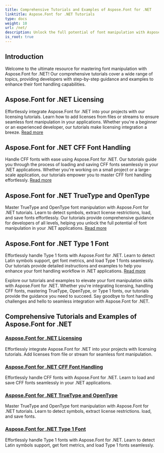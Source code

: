 ```yaml
---
title: Comprehensive Tutorials and Examples of Aspose.Font for .NET 
linktitle: Aspose.Font for .NET Tutorials
type: docs
weight: 10
url: /net/
description: Unlock the full potential of font manipulation with Aspose.Font .NET. Seamlessly integrate licensing, handle CFF fonts, master TrueType, OpenType, and more.
is_root: true
---
```

## Introduction

Welcome to the ultimate resource for mastering font manipulation with Aspose.Font for .NET! Our comprehensive tutorials cover a wide range of topics, providing developers with step-by-step guidance and examples to enhance their font handling capabilities.

## Aspose.Font for .NET Licensing

Effortlessly integrate Aspose.Font for .NET into your projects with our licensing tutorials. Learn how to add licenses from files or streams to ensure seamless font manipulation in your applications. Whether you're a beginner or an experienced developer, our tutorials make licensing integration a breeze. [Read more](./licensing/)

## Aspose.Font for .NET CFF Font Handling

Handle CFF fonts with ease using Aspose.Font for .NET. Our tutorials guide you through the process of loading and saving CFF fonts seamlessly in your .NET applications. Whether you're working on a small project or a large-scale application, our tutorials empower you to master CFF font handling effortlessly. [Read more](./cff-font-handling/)

## Aspose.Font for .NET TrueType and OpenType

Master TrueType and OpenType font manipulation with Aspose.Font for .NET tutorials. Learn to detect symbols, extract license restrictions, load, and save fonts effortlessly. Our tutorials provide comprehensive guidance for developers of all levels, helping you unlock the full potential of font manipulation in your .NET applications. [Read more](./truetype-opentype/)

## Aspose.Font for .NET Type 1 Font

Effortlessly handle Type 1 fonts with Aspose.Font for .NET. Learn to detect Latin symbols support, get font metrics, and load Type 1 fonts seamlessly. Our tutorials provide detailed instructions and examples to help you enhance your font handling workflow in .NET applications. [Read more](./aspose-font-net-type1-font/)

Explore our tutorials and examples to elevate your font manipulation skills with Aspose.Font for .NET. Whether you're integrating licensing, handling CFF fonts, mastering TrueType, OpenType, or Type 1 fonts, our tutorials provide the guidance you need to succeed. Say goodbye to font handling challenges and hello to seamless integration with Aspose.Font for .NET. 
## Comprehensive Tutorials and Examples of Aspose.Font for .NET 
### [Aspose.Font for .NET Licensing](./licensing/)
Effortlessly integrate Aspose.Font for .NET into your projects with licensing tutorials. Add licenses from file or stream for seamless font manipulation.
### [Aspose.Font for .NET CFF Font Handling](./cff-font-handling/)
Effortlessly handle CFF fonts with Aspose.Font for .NET. Learn to load and save CFF fonts seamlessly in your .NET applications.
### [Aspose.Font for .NET TrueType and OpenType](./truetype-opentype/)
Master TrueType and OpenType font manipulation with Aspose.Font for .NET tutorials. Learn to detect symbols, extract license restrictions. load, and save fonts.
### [Aspose.Font for .NET Type 1 Font](./aspose-font-net-type1-font/)
Effortlessly handle Type 1 fonts with Aspose.Font for .NET. Learn to detect Latin symbols support, get font metrics, and load Type 1 fonts seamlessly. 